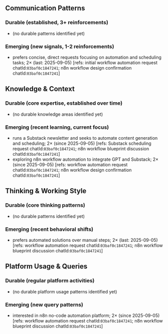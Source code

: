 ## Communication Patterns
### Durable (established, 3+ reinforcements)
- (no durable patterns identified yet)

### Emerging (new signals, 1-2 reinforcements)
- prefers concise, direct requests focusing on automation and scheduling tasks; 2× (last: 2025-09-05) [refs: initial workflow automation request chatId:`03baf0c1847241`; n8n workflow design confirmation chatId:`03baf0c1847241`]

## Knowledge & Context
### Durable (core expertise, established over time)
- (no durable knowledge areas identified yet)

### Emerging (recent learning, current focus)
- runs a Substack newsletter and seeks to automate content generation and scheduling; 2× (since 2025-09-05) [refs: Substack scheduling request chatId:`03baf0c1847241`; n8n workflow blueprint discussion chatId:`03baf0c1847241`]
- exploring n8n workflow automation to integrate GPT and Substack; 2× (since 2025-09-05) [refs: workflow automation request chatId:`03baf0c1847241`; n8n workflow design confirmation chatId:`03baf0c1847241`]

## Thinking & Working Style
### Durable (core thinking patterns)
- (no durable patterns identified yet)

### Emerging (recent behavioral shifts)
- prefers automated solutions over manual steps; 2× (last: 2025-09-05) [refs: workflow automation request chatId:`03baf0c1847241`; n8n workflow blueprint discussion chatId:`03baf0c1847241`]

## Platform Usage & Queries
### Durable (regular platform activities)
- (no durable platform usage patterns identified yet)

### Emerging (new query patterns)
- interested in n8n no-code automation platform; 2× (since 2025-09-05) [refs: workflow automation request chatId:`03baf0c1847241`; n8n workflow blueprint discussion chatId:`03baf0c1847241`]